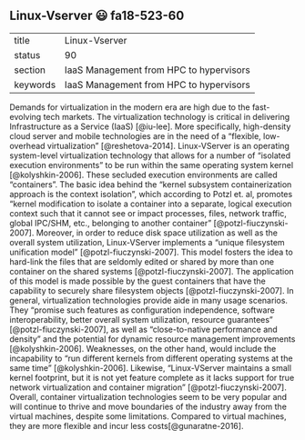 ## Linux-Vserver :smiley: fa18-523-60


|          |                                         |
| -------- | --------------------------------------- |
| title    | Linux-Vserver                           | 
| status   | 90                                      |
| section  | IaaS Management from HPC to hypervisors |
| keywords | IaaS Management from HPC to hypervisors |


Demands for virtualization in the modern era are high due 
to the fast-evolving tech markets. The virtualization technology 
is critical in delivering Infrastructure as a Service (IaaS) [@iu-lee]. 
More specifically, high-density cloud server and mobile technologies are 
in the need of a “flexible, low-overhead virtualization” [@reshetova-2014]. 
Linux-VServer is an operating system-level virtualization technology that 
allows for a number of “isolated execution environments” to be run within 
the same operating system kernel [@kolyshkin-2006]. These secluded execution 
environments are called “containers”. The basic idea behind the “kernel 
subsystem containerization approach is the context isolation”, which 
according to Potzl et. al, promotes “kernel modification to isolate a 
container into a separate, logical execution context such that it cannot 
see or impact processes, files, network traffic, global IPC/SHM, etc., belonging 
to another container” [@potzl-fiuczynski-2007]. Moreover, in order to reduce 
disk space utilization as well as the overall system utilization, Linux-VServer 
implements a “unique filesystem unification model” [@potzl-fiuczynski-2007]. This 
model fosters the idea to hard-link the files that are seldomly edited or shared 
by more than one container on the shared systems [@potzl-fiuczynski-2007].  The application 
of this model is made possible by the guest containers that have the capability 
to securely share filesystem objects [@potzl-fiuczynski-2007]. In general, 
virtualization technologies provide aide in many usage scenarios. They “promise 
such features as configuration independence, software interoperability, better 
overall system utilization,  resource guarantees” [@potzl-fiuczynski-2007], as well 
as “close-to-native performance and density” and the potential for dynamic resource 
management improvements [@kolyshkin-2006]. Weaknesses, on the other hand, would include 
the incapability to “run different kernels from different operating systems at the same time” 
[@kolyshkin-2006]. Likewise, “Linux-VServer maintains a small kernel footprint, but it 
is not yet feature complete as it lacks support for true network virtualization and 
container migration” [@potzl-fiuczynski-2007]. Overall, container virtualization 
technologies seem to be very popular and will continue to thrive and move boundaries 
of the industry away from the virtual machines, despite some limitations. Compared to 
virtual machines, they are more flexible and incur less costs[@gunaratne-2016].
